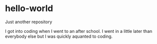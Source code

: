 # hello-world
Just another repository

I got into coding when I went to an after school. I went in a little later than everybody else but I was quickly aquanted to coding.
